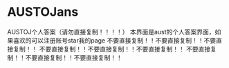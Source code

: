# AUSTOJans
AUSTOJ个人答案（请勿直接复制！！！！）
本界面是aust的个人答案界面，如果喜欢的可以注册账号star我的page
不要直接复制！！不要直接复制！！不要直接复制！！
不要直接复制！！不要直接复制！！不要直接复制！！
不要直接复制！！不要直接复制！！不要直接复制！！
